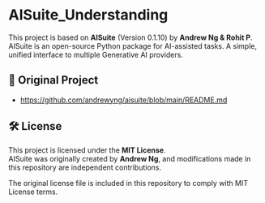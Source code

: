 # AISuite_Understanding
This project is based on **AISuite** (Version 0.1.10) by **Andrew Ng & Rohit P**.  
AISuite is an open-source Python package for AI-assisted tasks. A simple, unified interface to multiple Generative AI providers.

## 🔗 Original Project
- https://github.com/andrewyng/aisuite/blob/main/README.md   

## 🛠️ License  
This project is licensed under the **MIT License**.  
AISuite was originally created by **Andrew Ng**, and modifications made in this repository are independent contributions.  

The original license file is included in this repository to comply with MIT License terms.


